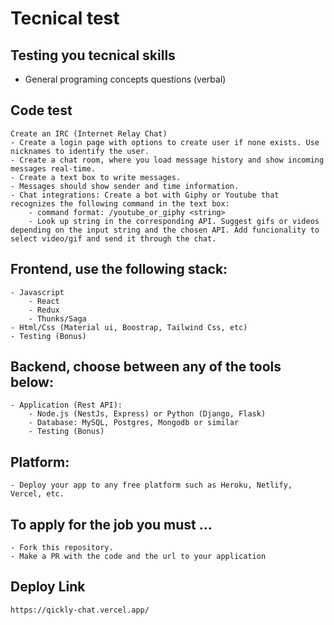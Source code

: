 # Tecnical test

## Testing you tecnical skills
* General programing concepts questions (verbal)

## Code test
    Create an IRC (Internet Relay Chat) 
    - Create a login page with options to create user if none exists. Use nicknames to identify the user.
    - Create a chat room, where you load message history and show incoming messages real-time.
    - Create a text box to write messages.
    - Messages should show sender and time information. 
    - Chat integrations: Create a bot with Giphy or Youtube that recognizes the following command in the text box: 
        - command format: /youtube_or_giphy <string> 
        - Look up string in the corresponding API. Suggest gifs or videos depending on the input string and the chosen API. Add funcionality to select video/gif and send it through the chat.

## Frontend, use the following stack:
    - Javascript
        - React
        - Redux
        - Thunks/Saga
    - Html/Css (Material ui, Boostrap, Tailwind Css, etc)
    - Testing (Bonus)

## Backend, choose between any of the tools below:
    - Application (Rest API):
        - Node.js (NestJs, Express) or Python (Django, Flask)
        - Database: MySQL, Postgres, Mongodb or similar
        - Testing (Bonus)

## Platform:
    - Deploy your app to any free platform such as Heroku, Netlify, Vercel, etc.

## To apply for the job you must ...
    - Fork this repository. 
    - Make a PR with the code and the url to your application
    
## Deploy Link
    https://qickly-chat.vercel.app/

